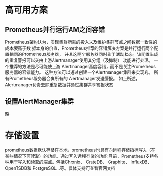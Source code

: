 # 高可用方案
## Prometheus并行运行AM之间容错
Prometheus架构认为，实现集群所需的投入以及维护集群节点之间数据一致性的成本要高于数
据本身的价值，Prometheus推荐的容错解决方案是并行运行两个配置相同的Prometheus服务器，
并且这两个服务器同时处于活动状态。该配置生成的重复警报可以交由上游Alertmanager使用其分组（及抑制） 功能进行处理。 一个推荐的方法是尽可能使上游
Alertmanager高度容错，而不是关注Prometheus服务器的容错能力。
这种方法可以通过创建一个Alertmanager集群来实现的。 所有Prometheus服务器会向所有的
Alertmanager发送警报。 如上所述， Alertmanager负责去除重复数据并通过集群共享警报状态
## 设置AlertManager集群
略

# 存储设置
prometheus数据默认存储在本地，prometheus也具有向远程存储指标写入（在某些情况下可读取）的功能。通过写入远程存储的功能
目前，Prometheus支持各种用于写入和读取的端点。包括Chronix、 CrateDB、 Graphite、 InfluxDB、 OpenTSDB和
PostgreSQL...等。具体支持可查看官网文档

